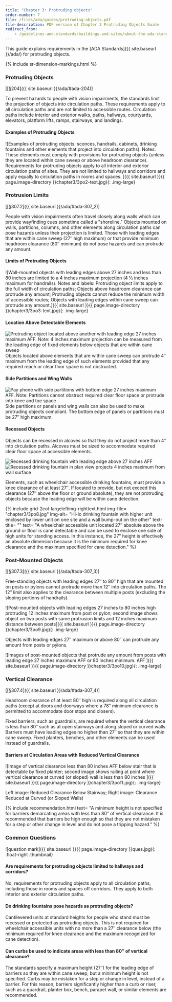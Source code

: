 ```yaml
---
title: "Chapter 3: Protruding objects"
order-number: 7
file: /files/ada/guides/protruding-objects.pdf
file-description: PDF version of Chapter 3 Protruding Objects Guide
redirect_from: 
    - /guidelines-and-standards/buildings-and-sites/about-the-ada-standards/guide-to-the-ada-standards/chapter-3-protruding-objects/
---
```

This guide explains requirements in the [ADA
Standards]({{ site.baseurl }}/ada/)
for protruding objects.

{% include sr-dimension-markings.html %}

### Protruding Objects

[[§204]({{ site.baseurl }}/ada/#ada-204)]

To prevent hazards to people with vision impairments, the standards
limit the projection of objects into circulation paths. These
requirements apply to all circulation paths and are not limited to
accessible routes. Circulation paths include interior and exterior
walks, paths, hallways, courtyards, elevators, platform lifts, ramps,
stairways, and landings.

#### Examples of Protruding Objects

![Examples of protruding objects: sconces, handrails, cabinets, drinking
fountains and other elements that project into circulation paths).
Notes: These elements must comply with provisions for protruding objects
(unless they are located within cane sweep or above headroom clearance).
Requirements for protruding objects apply to all interior and exterior
circulation paths of sites. They are not limited to hallways and
corridors and apply equally to circulation paths in rooms and spaces.
]({{ site.baseurl }}{{ page.image-directory }}chapter3/3po2-text.jpg){: .img-large}

### Protrusion Limits

[[§307.2]({{ site.baseurl }}/ada/#ada-307_2)]

People with vision impairments often travel closely along walls which
can provide wayfinding cues sometime called a "shoreline." Objects
mounted on walls, partitions, columns, and other elements along
circulation paths can pose hazards unless their projection is limited.
Those with leading edges that are within cane sweep (27&Prime; high maximum)
or that provide minimum headroom clearance (80&Prime; minimum) do not pose
hazards and can protrude any amount.

#### Limits of Protruding Objects

![Wall-mounted objects with leading edges above 27 inches and less than 80 inches
are limited to a 4 inches maximum projection (4 ½ inches maximum for handrails). Notes and
labels: Protruding object limits apply to the full width of circulation
paths; Objects above headroom clearance can protrude any amount;
Protruding objects cannot reduce the minimum width of accessible routes;
Objects with leading edges within cane sweep can protrude any
amount.]({{ site.baseurl }}{{ page.image-directory }}chapter3/3po3-text.jpg){: .img-large}

#### Location Above Detectable Elements

<div class="clearfix">
<img src="{{ site.baseurl }}{{ page.image-directory }}chapter3/3po4.jpg" alt="Protruding object located above another with leading edge 27 inches maximum
AFF. Note: 4 inches maximum projection can be measured from the leading edge of fixed elements below objects that are within cane sweep" class="float-right img-medium">
Objects located above elements that are within cane sweep can protrude
4&Prime; maximum from the leading edge of such elements provided that any
required reach or clear floor space is not obstructed.
</div>

#### Side Partitions and Wing Walls

<div class="clearfix">
<img src="{{ site.baseurl }}{{ page.image-directory }}chapter3/3po5.jpg" alt="Pay phone with side partitions with bottom edge 27 inches maximum AFF. Note: Partitions cannot obstruct required clear floor space or protrude into knee and toe space" class="float-left img-medium">
Side partitions or panels and wing walls can also be used to make
protruding objects compliant. The bottom edge of panels or partitions
must be 27&Prime; high maximum.
</div>

#### Recessed Objects

Objects can be recessed in alcoves so that they do not project more than
4&Prime; into circulation paths. Alcoves must be sized to accommodate required
clear floor space at accessible elements.

<div class="grid-container">
    <div class="grid-row">
        <div class="tablet:grid-col">
            <img class="img-large" src="{{ site.baseurl }}{{ page.image-directory }}chapter3/3po6.jpg" alt="Recessed drinking fountain with leading edge above 27 inches AFF">
        </div>
        <div class="tablet:grid-col">
            <img class="img-large" src="{{ site.baseurl }}{{ page.image-directory }}chapter3/3po7.jpg" alt="Recessed drinking fountain in plan view projects 4 inches maximum from wall surface">
        </div>
    </div>
</div>

Elements, such as wheelchair accessible drinking fountains, must provide
a knee clearance of at least 27&Prime;. If located to provide, but not exceed
this clearance (27&Prime; above the floor or ground absolute), they are not
protruding objects because the leading edge will be within cane
detection.

{% include grid-2col-largeleftimg-righttext.html
img-file= "chapter3/3po8.jpg"
img-alt= "Hi-lo drinking fountain with higher unit enclosed by lower unit on one site and a wall bump-out on the other"
text-title= ""
text= "A wheelchair accessible unit located 27&Prime; absolute above the ground or
floor is cane detectable and can be used to enclose one side of high
units for standing access. In this instance, the 27&Prime; height is
effectively an absolute dimension because it is the minimum required for
knee clearance and the maximum specified for cane detection."
%}

### Post-Mounted Objects

[[§307.3]({{ site.baseurl }}/ada/#ada-307_3)]

Free-standing objects with leading edges 27&Prime; to 80&Prime; high that are
mounted on posts or pylons cannot protrude more than 12&Prime; into
circulation paths. The 12&Prime; limit also applies to the clearance between
multiple posts (excluding the sloping portions of handrails).

![Post-mounted objects with leading edges 27 inches to 80 inches high protruding
12 inches maximum from post or pylon; second image shows object on two posts
with same protrusion limits and 12 inches maximum distance between
posts]({{ site.baseurl }}{{ page.image-directory }}chapter3/3po9.jpg){: .img-large}

Objects with leading edges 27&Prime; maximum or above 80&Prime; can protrude any
amount from posts or pylons.

![Images of post-mounted objects that protrude any amount from posts
with leading edge 27 inches maximum AFF or 80 inches minimum. AFF
]({{ site.baseurl }}{{ page.image-directory }}chapter3/3po10.jpg){: .img-large}

### Vertical Clearance

[[§307.4]({{ site.baseurl }}/ada/#ada-307_4)]

Headroom clearance of at least 80&Prime; high is required along all
circulation paths (except at doors and doorways where a 78&Prime; minimum
clearance is permitted to accommodate door stops and closers).

Fixed barriers, such as guardrails, are required where the vertical
clearance is less than 80&Prime; such as at open stairways and along sloped or
curved walls. Barriers must have leading edges no higher than 27&Prime; so
that they are within cane sweep. Fixed planters, benches, and other
elements can be used instead of guardrails.

#### Barriers at Circulation Areas with Reduced Vertical Clearance

![Image of vertical clearance less than 80 inches AFF below stair that is
detectable by fixed planter; second image shows railing at point where
vertical clearance at curved (or sloped) wall is less than 80 inches
]({{ site.baseurl }}{{ page.image-directory }}chapter3/3po11.jpg){: .img-large}

<p class="text-italic">Left image: Reduced Clearance Below Stairway; Right image: Clearance Reduced at Curved (or Sloped Walls)</p>

{% include recommendation.html
text= "A minimum height is not specified for barriers demarcating areas with less than 80&Prime; of vertical clearance. It is recommended that barriers be high enough so that they are not mistaken for a step or other change in level and do not pose a tripping hazard."
%}

### Common Questions

![question mark]({{ site.baseurl }}{{ page.image-directory }}ques.jpg){: .float-right .thumbnail}

#### Are requirements for protruding objects limited to hallways and corridors?

No, requirements for protruding objects apply to all circulation paths,
including those in rooms and spaces off corridors. They apply to both
interior and exterior circulation paths.

#### Do drinking fountains pose hazards as protruding objects?

Cantilevered units at standard heights for people who stand must be
recessed or protected as protruding objects. This is not required for
wheelchair accessible units with no more than a 27&Prime; clearance below (the
minimum required for knee clearance and the maximum recognized for cane
detection).

#### Can curbs be used to indicate areas with less than 80&Prime; of vertical clearance?

The standards specify a maximum height (27&Prime;) for the leading edge of
barriers so they are within cane sweep, but a minimum height is not
specified. Curbs may be mistaken for a step or change in level, instead
of a barrier. For this reason, barriers significantly higher than a curb
or riser, such as a guardrail, planter box, bench, parapet wall, or
similar elements are recommended.
